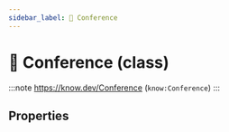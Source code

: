 ```yaml
---
sidebar_label: 📛 Conference
---
```


# 📛 Conference (class)

:::note
https://know.dev/Conference
(`know:Conference`)
:::

## Properties
